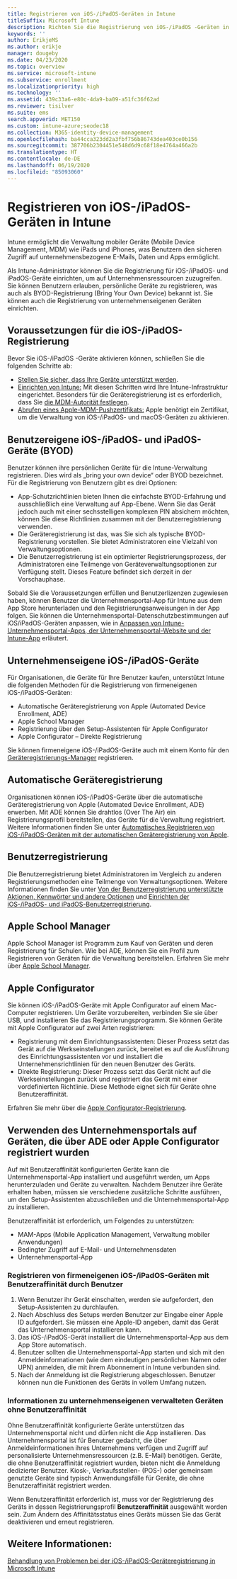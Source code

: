 ```yaml
---
title: Registrieren von iOS-/iPadOS-Geräten in Intune
titleSuffix: Microsoft Intune
description: Richten Sie die Registrierung von iOS-/iPadOS -Geräten in Microsoft Intune ein.
keywords: ''
author: ErikjeMS
ms.author: erikje
manager: dougeby
ms.date: 04/23/2020
ms.topic: overview
ms.service: microsoft-intune
ms.subservice: enrollment
ms.localizationpriority: high
ms.technology: ''
ms.assetid: 439c33a6-e80c-4da9-ba09-a51fc36f62ad
ms.reviewer: tisilver
ms.suite: ems
search.appverid: MET150
ms.custom: intune-azure;seodec18
ms.collection: M365-identity-device-management
ms.openlocfilehash: ba44cca323dd2a3fbf756b86743dea403ce0b156
ms.sourcegitcommit: 387706b2304451e548d6d9c68f18e4764a466a2b
ms.translationtype: HT
ms.contentlocale: de-DE
ms.lasthandoff: 06/19/2020
ms.locfileid: "85093060"
---
```

# <a name="enroll-iosipados-devices-in-intune"></a>Registrieren von iOS-/iPadOS-Geräten in Intune

Intune ermöglicht die Verwaltung mobiler Geräte (Mobile Device Management, MDM) wie iPads und iPhones, was Benutzern den sicheren Zugriff auf unternehmensbezogene E-Mails, Daten und Apps ermöglicht.

Als Intune-Administrator können Sie die Registrierung für iOS-/iPadOS- und iPadOS-Geräte einrichten, um auf Unternehmensressourcen zuzugreifen. Sie können Benutzern erlauben, persönliche Geräte zu registrieren, was auch als BYOD-Registrierung (Bring Your Own Device) bekannt ist. Sie können auch die Registrierung von unternehmenseigenen Geräten einrichten.

## <a name="prerequisites-for-iosipados-enrollment"></a>Voraussetzungen für die iOS-/iPadOS-Registrierung

Bevor Sie iOS-/iPadOS -Geräte aktivieren können, schließen Sie die folgenden Schritte ab:

- [Stellen Sie sicher, dass Ihre Geräte unterstützt werden](../fundamentals/supported-devices-browsers.md).
- [Einrichten von Intune:](../fundamentals/setup-steps.md) Mit diesen Schritten wird Ihre Intune-Infrastruktur eingerichtet. Besonders für die Geräteregistrierung ist es erforderlich, dass Sie [die MDM-Autorität festlegen](../fundamentals/mdm-authority-set.md).
- [Abrufen eines Apple-MDM-Pushzertifikats:](apple-mdm-push-certificate-get.md) Apple benötigt ein Zertifikat, um die Verwaltung von iOS-/iPadOS- und macOS-Geräten zu aktivieren.

## <a name="user-owned-iosipados-and-ipados-devices-byod"></a>Benutzereigene iOS-/iPadOS- und iPadOS-Geräte (BYOD)

Benutzer können ihre persönlichen Geräte für die Intune-Verwaltung registrieren. Dies wird als „bring your own device“ oder BYOD bezeichnet. Für die Registrierung von Benutzern gibt es drei Optionen:
- App-Schutzrichtlinien bieten Ihnen die einfachste BYOD-Erfahrung und ausschließlich eine Verwaltung auf App-Ebene. Wenn Sie das Gerät jedoch auch mit einer sechsstelligen komplexen PIN absichern möchten, können Sie diese Richtlinien zusammen mit der Benutzerregistrierung verwenden.
- Die Geräteregistrierung ist das, was Sie sich als typische BYOD-Registrierung vorstellen. Sie bietet Administratoren eine Vielzahl von Verwaltungsoptionen.
- Die Benutzerregistrierung ist ein optimierter Registrierungsprozess, der Administratoren eine Teilmenge von Geräteverwaltungsoptionen zur Verfügung stellt. Dieses Feature befindet sich derzeit in der Vorschauphase. 

Sobald Sie die Voraussetzungen erfüllen und Benutzerlizenzen zugewiesen haben, können Benutzer die Unternehmensportal-App für Intune aus dem App Store herunterladen und den Registrierungsanweisungen in der App folgen. Sie können die Unternehmensportal-Datenschutzbestimmungen auf iOS/iPadOS-Geräten anpassen, wie in [Anpassen von Intune-Unternehmensportal-Apps, der Unternehmensportal-Website und der Intune-App](../apps/company-portal-app.md#configuration) erläutert.

## <a name="company-owned-iosipados-devices"></a>Unternehmenseigene iOS-/iPadOS-Geräte

Für Organisationen, die Geräte für Ihre Benutzer kaufen, unterstützt Intune die folgenden Methoden für die Registrierung von firmeneigenen iOS-/iPadOS-Geräten:

- Automatische Geräteregistrierung von Apple (Automated Device Enrollment, ADE)
- Apple School Manager
- Registrierung über den Setup-Assistenten für Apple Configurator
- Apple Configurator – Direkte Registrierung

Sie können firmeneigene iOS-/iPadOS-Geräte auch mit einem Konto für den [Geräteregistrierungs-Manager](device-enrollment-manager-enroll.md) registrieren.

## <a name="automated-device-enrollment"></a>Automatische Geräteregistrierung

Organisationen können iOS-/iPadOS-Geräte über die automatische Geräteregistrierung von Apple (Automated Device Enrollment, ADE) erwerben. Mit ADE können Sie drahtlos (Over The Air) ein Registrierungsprofil bereitstellen, das Geräte für die Verwaltung registriert. Weitere Informationen finden Sie unter [Automatisches Registrieren von iOS-/iPadOS-Geräten mit der automatischen Geräteregistrierung von Apple](device-enrollment-program-enroll-ios.md).

## <a name="user-enrollment"></a>Benutzerregistrierung
Die Benutzerregistrierung bietet Administratoren im Vergleich zu anderen Registrierungsmethoden eine Teilmenge von Verwaltungsoptionen. Weitere Informationen finden Sie unter [Von der Benutzerregistrierung unterstützte Aktionen, Kennwörter und andere Optionen](ios-user-enrollment-supported-actions.md) und [Einrichten der iOS-/iPadOS- und iPadOS-Benutzerregistrierung](ios-user-enrollment.md).

## <a name="apple-school-manager"></a>Apple School Manager

Apple School Manager ist Programm zum Kauf von Geräten und deren Registrierung für Schulen. Wie bei ADE, können Sie ein Profil zum Registrieren von Geräten für die Verwaltung bereitstellen. Erfahren Sie mehr über [Apple School Manager](apple-school-manager-set-up-ios.md).

## <a name="apple-configurator"></a>Apple Configurator

Sie können iOS-/iPadOS-Geräte mit Apple Configurator auf einem Mac-Computer registrieren. Um Geräte vorzubereiten, verbinden Sie sie über USB, und installieren Sie das Registrierungsprogramm. Sie können Geräte mit Apple Configurator auf zwei Arten registrieren:

- Registrierung mit dem Einrichtungsassistenten: Dieser Prozess setzt das Gerät auf die Werkseinstellungen zurück, bereitet es auf die Ausführung des Einrichtungsassistenten vor und installiert die Unternehmensrichtlinien für den neuen Benutzer des Geräts.
- Direkte Registrierung: Dieser Prozess setzt das Gerät nicht auf die Werkseinstellungen zurück und registriert das Gerät mit einer vordefinierten Richtlinie. Diese Methode eignet sich für Geräte ohne Benutzeraffinität.

Erfahren Sie mehr über die [Apple Configurator-Registrierung](apple-configurator-enroll-ios.md).

## <a name="use-the-company-portal-on-ade-enrolled-or-apple-configurator-enrolled-devices"></a>Verwenden des Unternehmensportals auf Geräten, die über ADE oder Apple Configurator registriert wurden

Auf mit Benutzeraffinität konfigurierten Geräte kann die Unternehmensportal-App installiert und ausgeführt werden, um Apps herunterzuladen und Geräte zu verwalten. Nachdem Benutzer ihre Geräte erhalten haben, müssen sie verschiedene zusätzliche Schritte ausführen, um den Setup-Assistenten abzuschließen und die Unternehmensportal-App zu installieren.

Benutzeraffinität ist erforderlich, um Folgendes zu unterstützen:

- MAM-Apps (Mobile Application Management, Verwaltung mobiler Anwendungen)
- Bedingter Zugriff auf E-Mail- und Unternehmensdaten
- Unternehmensportal-App

### <a name="how-users-enroll-corporate-owned-iosipados-devices-with-user-affinity"></a>Registrieren von firmeneigenen iOS-/iPadOS-Geräten mit Benutzeraffinität durch Benutzer

1. Wenn Benutzer ihr Gerät einschalten, werden sie aufgefordert, den Setup-Assistenten zu durchlaufen.
2. Nach Abschluss des Setups werden Benutzer zur Eingabe einer Apple ID aufgefordert. Sie müssen eine Apple-ID angeben, damit das Gerät das Unternehmensportal installieren kann.
3. Das iOS-/iPadOS-Gerät installiert die Unternehmensportal-App aus dem App Store automatisch.
4. Benutzer sollten die Unternehmensportal-App starten und sich mit den Anmeldeinformationen (wie dem eindeutigen persönlichen Namen oder UPN) anmelden, die mit ihrem Abonnement in Intune verbunden sind.
5. Nach der Anmeldung ist die Registrierung abgeschlossen. Benutzer können nun die Funktionen des Geräts in vollem Umfang nutzen.

### <a name="about-corporate-owned-managed-devices-with-no-user-affinity"></a>Informationen zu unternehmenseigenen verwalteten Geräten ohne Benutzeraffinität

Ohne Benutzeraffinität konfigurierte Geräte unterstützen das Unternehmensportal nicht und dürfen nicht die App installieren. Das Unternehmensportal ist für Benutzer gedacht, die über Anmeldeinformationen ihres Unternehmens verfügen und Zugriff auf personalisierte Unternehmensressourcen (z.B. E-Mail) benötigen. Geräte, die ohne Benutzeraffinität registriert wurden, bieten nicht die Anmeldung dedizierter Benutzer. Kiosk-, Verkaufsstellen- (POS-) oder gemeinsam genutzte Geräte sind typisch Anwendungsfälle für Geräte, die ohne Benutzeraffinität registriert werden.

Wenn Benutzeraffinität erforderlich ist, muss vor der Registrierung des Geräts in dessen Registrierungsprofil **Benutzeraffinität** ausgewählt worden sein. Zum Ändern des Affinitätsstatus eines Geräts müssen Sie das Gerät deaktivieren und erneut registrieren.

## <a name="see-also"></a>Weitere Informationen:

[Behandlung von Problemen bei der iOS-/iPadOS-Geräteregistrierung in Microsoft Intune](https://support.microsoft.com/help/4039809)
